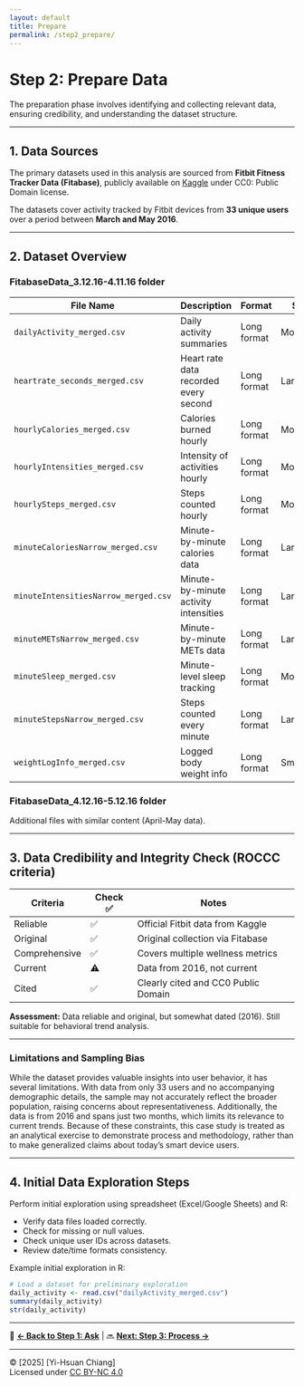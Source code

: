 ```yaml
---
layout: default
title: Prepare
permalink: /step2_prepare/
---
```



# Step 2: Prepare Data

The preparation phase involves identifying and collecting relevant data, ensuring credibility, and understanding the dataset structure.

---

## 1. Data Sources

The primary datasets used in this analysis are sourced from **Fitbit Fitness Tracker Data (Fitabase)**, publicly available on [Kaggle](https://www.kaggle.com/datasets/arashnic/fitbit) under CC0: Public Domain license.

The datasets cover activity tracked by Fitbit devices from **33 unique users** over a period between **March and May 2016**.

---

## 2. Dataset Overview

### FitabaseData_3.12.16-4.11.16 folder

<!-- <div style="overflow-x:auto;"> -->

| File Name                         | Description                               | Format        | Size    |
|----------------------------------|-------------------------------------------|---------------|---------|
| `dailyActivity_merged.csv`        | Daily activity summaries                  | Long format   | Moderate|
| `heartrate_seconds_merged.csv`    | Heart rate data recorded every second     | Long format   | Large   |
| `hourlyCalories_merged.csv`       | Calories burned hourly                    | Long format   | Moderate|
| `hourlyIntensities_merged.csv`    | Intensity of activities hourly            | Long format   | Moderate|
| `hourlySteps_merged.csv`          | Steps counted hourly                      | Long format   | Moderate|
| `minuteCaloriesNarrow_merged.csv` | Minute-by-minute calories data            | Long format   | Large   |
| `minuteIntensitiesNarrow_merged.csv`| Minute-by-minute activity intensities   | Long format   | Large   |
| `minuteMETsNarrow_merged.csv`     | Minute-by-minute METs data                | Long format   | Large   |
| `minuteSleep_merged.csv`          | Minute-level sleep tracking               | Long format   | Moderate|
| `minuteStepsNarrow_merged.csv`    | Steps counted every minute                | Long format   | Large   |
| `weightLogInfo_merged.csv`        | Logged body weight info                   | Long format   | Small   |

<!-- </div> -->



### FitabaseData_4.12.16-5.12.16 folder
Additional files with similar content (April-May data).

---

## 3. Data Credibility and Integrity Check (ROCCC criteria)

| Criteria      | Check ✅ | Notes                                  |
|---------------|----------|----------------------------------------|
| Reliable      | ✅       | Official Fitbit data from Kaggle       |
| Original      | ✅       | Original collection via Fitabase       |
| Comprehensive | ✅       | Covers multiple wellness metrics       |
| Current       | ⚠️       | Data from 2016, not current            |
| Cited         | ✅       | Clearly cited and CC0 Public Domain    |

**Assessment:** Data reliable and original, but somewhat dated (2016). Still suitable for behavioral trend analysis.

---

### Limitations and Sampling Bias

While the dataset provides valuable insights into user behavior, it has several limitations. With data from only 33 users and no accompanying demographic details, the sample may not accurately reflect the broader population, raising concerns about representativeness. Additionally, the data is from 2016 and spans just two months, which limits its relevance to current trends. Because of these constraints, this case study is treated as an analytical exercise to demonstrate process and methodology, rather than to make generalized claims about today’s smart device users.

---

## 4. Initial Data Exploration Steps
Perform initial exploration using spreadsheet (Excel/Google Sheets) and R:

- Verify data files loaded correctly.
- Check for missing or null values.
- Check unique user IDs across datasets.
- Review date/time formats consistency.

Example initial exploration in R:
```r
# Load a dataset for preliminary exploration
daily_activity <- read.csv("dailyActivity_merged.csv")
summary(daily_activity)
str(daily_activity)
```

---

🔗 **[← Back to Step 1: Ask](step1_ask.md)** | 🔜 **[Next: Step 3: Process →](step3_process.md)**

---

© [2025] [Yi-Hsuan Chiang]  
Licensed under [CC BY-NC 4.0](https://creativecommons.org/licenses/by-nc/4.0/)